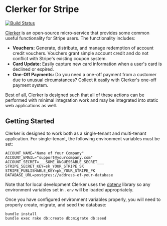 # Clerker for Stripe

[![Build Status](https://travis-ci.org/clerker/clerker.svg?branch=master)](https://travis-ci.org/clerker/clerker)

[Clerker](http://www.clerker.io) is an open-source micro-service
that provides some common useful functionality for Stripe users.
The functionality includes:

* **Vouchers:** Generate, distribute, and manage redemption of
  account credit vouchers. Vouchers grant simple account credit
  and do not conflict with Stripe's existing coupon system.
* **Card Update:** Easily capture new card information when a
  user's card is declined or expired.
* **One-Off Payments:** Do you need a one-off payment from a
  customer due to unusual circumstances? Collect it easily
  with Clerker's one-off payment system.

Best of all, Clerker is designed such that all of these actions can
be performed with minimal integration work and may be integrated into
static web applications as well.

## Getting Started

Clerker is designed to work both as a single-tenant and multi-tenant
application. For single-tenant, the following environment variables
must be set:

```
ACCOUNT_NAME="Name of Your Company"
ACCOUNT_EMAIL="support@yourcompany.com"
ACCOUNT_SECRET=___SOME_UNGUESSABLE_SECRET___
STRIPE_SECRET_KEY=sk_YOUR_STRIPE_SK
STRIPE_PUBLISHABLE_KEY=pk_YOUR_STRIPE_PK
DATABASE_URL=postgres://address-of-your-database
```

Note that for local development Clerker uses the [dotenv](https://github.com/bkeepers/dotenv)
library so any environment variables set in `.env` will be loaded
appropriately.

Once you have configured environment variables properly, you will need to
properly create, migrate, and seed the database:

```
bundle install
bundle exec rake db:create db:migrate db:seed
```

